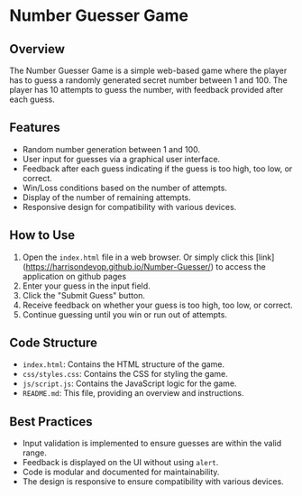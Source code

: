 # Number Guesser Game

## Overview

The Number Guesser Game is a simple web-based game where the player has to guess a randomly generated secret number between 1 and 100. The player has 10 attempts to guess the number, with feedback provided after each guess.

## Features

- Random number generation between 1 and 100.
- User input for guesses via a graphical user interface.
- Feedback after each guess indicating if the guess is too high, too low, or correct.
- Win/Loss conditions based on the number of attempts.
- Display of the number of remaining attempts.
- Responsive design for compatibility with various devices.

## How to Use

1. Open the `index.html` file in a web browser. Or simply click this [link] (https://harrisondevop.github.io/Number-Guesser/) to access the application on github pages
2. Enter your guess in the input field.
3. Click the "Submit Guess" button.
4. Receive feedback on whether your guess is too high, too low, or correct.
5. Continue guessing until you win or run out of attempts.

## Code Structure

- `index.html`: Contains the HTML structure of the game.
- `css/styles.css`: Contains the CSS for styling the game.
- `js/script.js`: Contains the JavaScript logic for the game.
- `README.md`: This file, providing an overview and instructions.

## Best Practices

- Input validation is implemented to ensure guesses are within the valid range.
- Feedback is displayed on the UI without using `alert`.
- Code is modular and documented for maintainability.
- The design is responsive to ensure compatibility with various devices.
